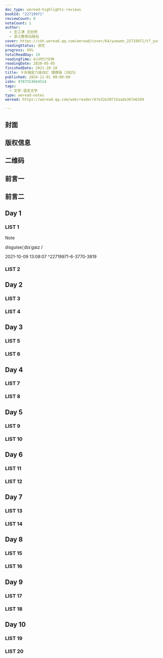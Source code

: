 ```yaml
---
doc_type: weread-highlights-reviews
bookId: "22719971"
reviewCount: 0
noteCount: 1
author:
  - 王江涛 王妙然
  - 浙江教育出版社
cover: https://cdn.weread.qq.com/weread/cover/64/yuewen_22719971/t7_yuewen_227199711737363300.jpg
readingStatus: 读完
progress: 99%
totalReadDay: 19
readingTime: 6小时57分钟
readingDate: 2020-05-05
finishedDate: 2021-10-18
title: 十天搞定六级词汇 便携版（2025）
published: 2024-11-01 00:00:00
isbn: 9787553664514
tags:
  - 文学-语言文字
type: weread-notes
weread: https://weread.qq.com/web/reader/67e32e20715aade367e6349

---
```



## 封面

## 版权信息

## 二维码

## 前言一

## 前言二

## Day 1

### LIST 1

> [!NOTE] 
> disguise/ˌdɪsˈgaɪz /
> 
> 2021-10-09 13:08:07 ^22719971-6-3770-3819

### LIST 2

## Day 2

### LIST 3

### LIST 4

## Day 3

### LIST 5

### LIST 6

## Day 4

### LIST 7

### LIST 8

## Day 5

### LIST 9

### LIST 10

## Day 6

### LIST 11

### LIST 12

## Day 7

### LIST 13

### LIST 14

## Day 8

### LIST 15

### LIST 16

## Day 9

### LIST 17

### LIST 18

## Day 10

### LIST 19

### LIST 20

